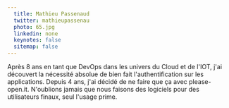 ```yaml
---
  title: Mathieu Passenaud
  twitter: mathieupassenau
  photo: 65.jpg
  linkedin: none
  keynotes: false
  sitemap: false
---
```

Après 8 ans en tant que DevOps dans les univers du Cloud et de l'IOT, j'ai découvert la nécessité absolue de bien fait l'authentification sur les applications. Depuis 4 ans, j'ai décidé de ne faire que ça avec please-open.it. N'oublions jamais que nous faisons des logiciels pour des utilisateurs finaux, seul l'usage prime.